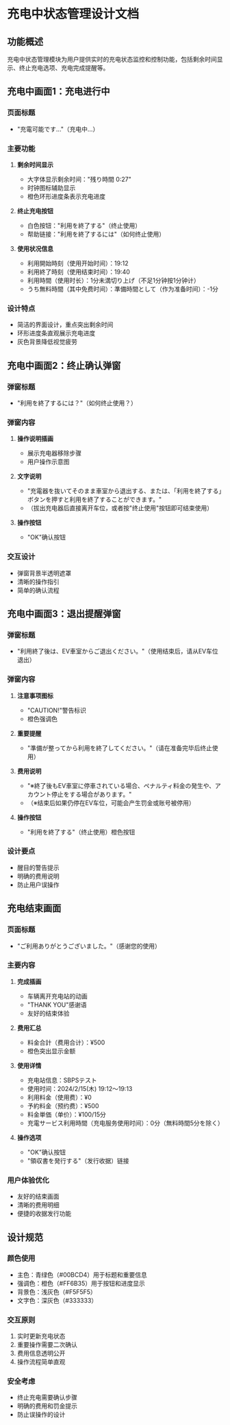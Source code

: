 # 充电中状态管理设计文档

## 功能概述

充电中状态管理模块为用户提供实时的充电状态监控和控制功能，包括剩余时间显示、终止充电选项、充电完成提醒等。

## 充电中画面1：充电进行中

### 页面标题
- "充電可能です..."（充电中...）

### 主要功能
1. **剩余时间显示**
   - 大字体显示剩余时间："残り時間 0:27"
   - 时钟图标辅助显示
   - 橙色环形进度条表示充电进度

2. **终止充电按钮**
   - 白色按钮："利用を終了する"（终止使用）
   - 帮助链接："利用を終了するには"（如何终止使用）

3. **使用状况信息**
   - 利用開始時刻（使用开始时间）：19:12
   - 利用終了時刻（使用结束时间）：19:40
   - 利用時間（使用时长）：1分未満切り上げ（不足1分钟按1分钟计）
   - うち無料時間（其中免费时间）：準備時間として（作为准备时间）：-1分

### 设计特点
- 简洁的界面设计，重点突出剩余时间
- 环形进度条直观展示充电进度
- 灰色背景降低视觉疲劳

## 充电中画面2：终止确认弹窗

### 弹窗标题
- "利用を終了するには？"（如何终止使用？）

### 弹窗内容
1. **操作说明插画**
   - 展示充电器移除步骤
   - 用户操作示意图

2. **文字说明**
   - "充電器を抜いてそのまま車室から退出する、または、「利用を終了する」ボタンを押すと利用を終了することができます。"
   - （拔出充电器后直接离开车位，或者按"终止使用"按钮即可结束使用）

3. **操作按钮**
   - "OK"确认按钮

### 交互设计
- 弹窗背景半透明遮罩
- 清晰的操作指引
- 简单的确认流程

## 充电中画面3：退出提醒弹窗

### 弹窗标题
- "利用終了後は、EV車室からご退出ください。"（使用结束后，请从EV车位退出）

### 弹窗内容
1. **注意事项图标**
   - "CAUTION!"警告标识
   - 橙色强调色

2. **重要提醒**
   - "準備が整ってから利用を終了してください。"（请在准备完毕后终止使用）

3. **费用说明**
   - "※終了後もEV車室に停車されている場合、ペナルティ料金の発生や、アカウント停止をする場合があります。"
   - （※结束后如果仍停在EV车位，可能会产生罚金或账号被停用）

4. **操作按钮**
   - "利用を終了する"（终止使用）橙色按钮

### 设计要点
- 醒目的警告提示
- 明确的费用说明
- 防止用户误操作

## 充电结束画面

### 页面标题
- "ご利用ありがとうございました。"（感谢您的使用）

### 主要内容
1. **完成插画**
   - 车辆离开充电站的动画
   - "THANK YOU"感谢语
   - 友好的结束体验

2. **费用汇总**
   - 料金合計（费用合计）：¥500
   - 橙色突出显示金额

3. **使用详情**
   - 充电站信息：SBPSテスト
   - 使用时间：2024/2/15(木) 19:12～19:13
   - 利用料金（使用费）：¥0
   - 予約料金（预约费）：¥500
   - 料金単価（单价）：¥100/15分
   - 充電サービス利用時間（充电服务使用时间）：0分（無料時間5分を除く）

4. **操作选项**
   - "OK"确认按钮
   - "領収書を発行する"（发行收据）链接

### 用户体验优化
- 友好的结束画面
- 清晰的费用明细
- 便捷的收据发行功能

## 设计规范

### 颜色使用
- 主色：青绿色（#00BCD4）用于标题和重要信息
- 强调色：橙色（#FF6B35）用于按钮和进度显示
- 背景色：浅灰色（#F5F5F5）
- 文字色：深灰色（#333333）

### 交互原则
1. 实时更新充电状态
2. 重要操作需要二次确认
3. 费用信息透明公开
4. 操作流程简单直观

### 安全考虑
- 终止充电需要确认步骤
- 明确的费用和罚金提示
- 防止误操作的设计